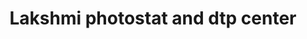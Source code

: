 ---
title: "Lakshmi photostat and dtp center"
url: /chavutuvary/lakshmi-photostat-and-dtp-center/
shop: Kopieren
---